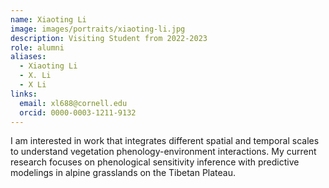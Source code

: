 ```yaml
---
name: Xiaoting Li
image: images/portraits/xiaoting-li.jpg
description: Visiting Student from 2022-2023
role: alumni
aliases:
  - Xiaoting Li
  - X. Li
  - X Li
links:
  email: xl688@cornell.edu
  orcid: 0000-0003-1211-9132
---
```

I am interested in work that integrates different spatial and temporal scales to understand  vegetation phenology-environment interactions. My current research focuses on phenological sensitivity inference with predictive modelings in alpine grasslands on the Tibetan Plateau.
